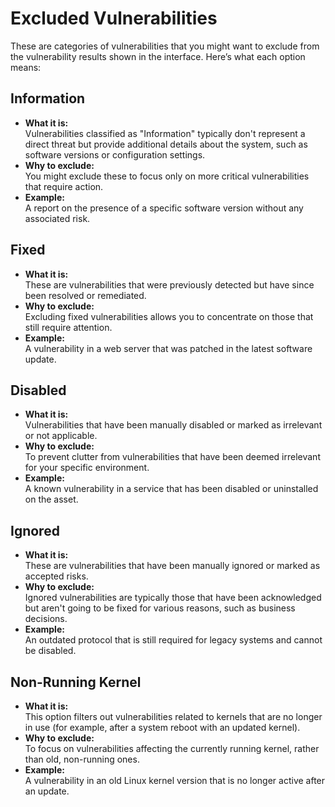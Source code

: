# Excluded Vulnerabilities

These are categories of vulnerabilities that you might want to exclude from the vulnerability results shown in the interface. Here’s what each option means:

## Information
- **What it is:**  
  Vulnerabilities classified as "Information" typically don't represent a direct threat but provide additional details about the system, such as software versions or configuration settings.
- **Why to exclude:**  
  You might exclude these to focus only on more critical vulnerabilities that require action.
- **Example:**  
  A report on the presence of a specific software version without any associated risk.

## Fixed
- **What it is:**  
  These are vulnerabilities that were previously detected but have since been resolved or remediated.
- **Why to exclude:**  
  Excluding fixed vulnerabilities allows you to concentrate on those that still require attention.
- **Example:**  
  A vulnerability in a web server that was patched in the latest software update.

## Disabled
- **What it is:**  
  Vulnerabilities that have been manually disabled or marked as irrelevant or not applicable.
- **Why to exclude:**  
  To prevent clutter from vulnerabilities that have been deemed irrelevant for your specific environment.
- **Example:**  
  A known vulnerability in a service that has been disabled or uninstalled on the asset.

## Ignored
- **What it is:**  
  These are vulnerabilities that have been manually ignored or marked as accepted risks.
- **Why to exclude:**  
  Ignored vulnerabilities are typically those that have been acknowledged but aren't going to be fixed for various reasons, such as business decisions.
- **Example:**  
  An outdated protocol that is still required for legacy systems and cannot be disabled.

## Non-Running Kernel
- **What it is:**  
  This option filters out vulnerabilities related to kernels that are no longer in use (for example, after a system reboot with an updated kernel).
- **Why to exclude:**  
  To focus on vulnerabilities affecting the currently running kernel, rather than old, non-running ones.
- **Example:**  
  A vulnerability in an old Linux kernel version that is no longer active after an update.
